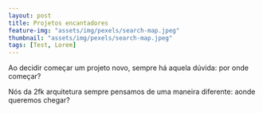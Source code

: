 ```yaml
---
layout: post
title: Projetos encantadores 
feature-img: "assets/img/pexels/search-map.jpeg"
thumbnail: "assets/img/pexels/search-map.jpeg"
tags: [Test, Lorem]
---
```


Ao decidir começar um projeto novo, sempre há aquela dúvida: por onde começar?

Nós da 2fk arquitetura sempre pensamos de uma maneira diferente: aonde queremos 
chegar?
